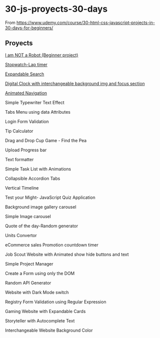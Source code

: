 # 30-js-proyects-30-days

From https://www.udemy.com/course/30-html-css-javascript-projects-in-30-days-for-beginners/

## Proyects

[I am NOT a Robot (Beginner project)](https://github.com/fmmdevs/30-js-proyects-30-days/tree/main/1.%20I%20am%20NOT%20%20a%20Robot)

[Stopwatch-Lap timer](https://github.com/fmmdevs/30-js-proyects-30-days/tree/main/2.%20Stopwatch-Lap%20timer)

[Expandable Search](https://github.com/fmmdevs/30-js-proyects-30-days/tree/main/3.%20Expandable%20Search)

[Digital Clock with interchangeable background img and focus section](https://github.com/fmmdevs/30-js-proyects-30-days/tree/main/4.%20Digital%20Clock%20Interchangeable%20Background)

[Animated Navigation](https://github.com/fmmdevs/30-js-proyects-30-days/tree/main/5.%20Animated%20Nav)

Simple Typewriter Text Effect

Tabs Menu using data Attributes

Login Form Validation

Tip Calculator

Drag and Drop Cup Game - Find the Pea

Upload Progress bar

Text formatter

Simple Task List with Animations

Collapsible Accordion Tabs

Vertical Timeline

Test your Might- JavaScript Quiz Application

Background image gallery carousel

Simple Image carousel

Quote of the day-Random generator

Units Convertor

eCommerce sales Promotion countdown timer

Job Scout Website with Animated show hide buttons and text

Simple Project Manager

Create a Form using only the DOM

Random API Generator

Website with Dark Mode switch

Registry Form Validation using Regular Expression

Gaming Website with Expandable Cards

Storyteller with Autocomplete Text

Interchangeable Website Background Color
